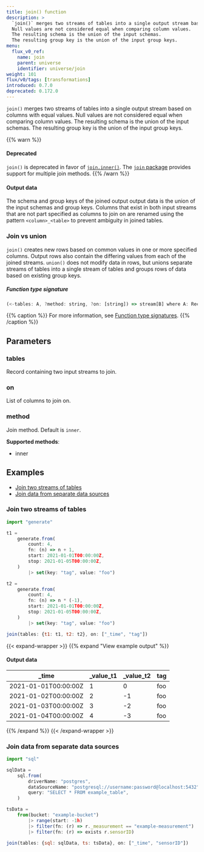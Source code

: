 ```yaml
---
title: join() function
description: >
  `join()` merges two streams of tables into a single output stream based on columns with equal values.
  Null values are not considered equal when comparing column values.
  The resulting schema is the union of the input schemas.
  The resulting group key is the union of the input group keys.
menu:
  flux_v0_ref:
    name: join
    parent: universe
    identifier: universe/join
weight: 101
flux/v0/tags: [transformations]
introduced: 0.7.0
deprecated: 0.172.0
---
```


<!------------------------------------------------------------------------------

IMPORTANT: This page was generated from comments in the Flux source code. Any
edits made directly to this page will be overwritten the next time the
documentation is generated. 

To make updates to this documentation, update the function comments above the
function definition in the Flux source code:

https://github.com/influxdata/flux/blob/master/stdlib/universe/universe.flux#L1184-L1184

Contributing to Flux: https://github.com/influxdata/flux#contributing
Fluxdoc syntax: https://github.com/influxdata/flux/blob/master/docs/fluxdoc.md

------------------------------------------------------------------------------->

`join()` merges two streams of tables into a single output stream based on columns with equal values.
Null values are not considered equal when comparing column values.
The resulting schema is the union of the input schemas.
The resulting group key is the union of the input group keys.

{{% warn %}}
#### Deprecated
`join()` is deprecated in favor of [`join.inner()`](/flux/v0/stdlib/join/inner/).
The [`join` package](/flux/v0/stdlib/join/) provides support
for multiple join methods.
{{% /warn %}}

#### Output data
The schema and group keys of the joined output output data is the union of
the input schemas and group keys.
Columns that exist in both input streams that are not part specified as
columns to join on are renamed using the pattern `<column>_<table>` to
prevent ambiguity in joined tables.

### Join vs union
`join()` creates new rows based on common values in one or more specified columns.
Output rows also contain the differing values from each of the joined streams.
`union()` does not modify data in rows, but unions separate streams of tables
into a single stream of tables and groups rows of data based on existing group keys.

##### Function type signature

```js
(<-tables: A, ?method: string, ?on: [string]) => stream[B] where A: Record, B: Record
```

{{% caption %}}
For more information, see [Function type signatures](/flux/v0/function-type-signatures/).
{{% /caption %}}

## Parameters

### tables

Record containing two input streams to join.



### on

List of columns to join on.



### method

Join method. Default is `inner`.

**Supported methods**:
- inner


## Examples

- [Join two streams of tables](#join-two-streams-of-tables)
- [Join data from separate data sources](#join-data-from-separate-data-sources)

### Join two streams of tables

```js
import "generate"

t1 =
    generate.from(
        count: 4,
        fn: (n) => n + 1,
        start: 2021-01-01T00:00:00Z,
        stop: 2021-01-05T00:00:00Z,
    )
        |> set(key: "tag", value: "foo")

t2 =
    generate.from(
        count: 4,
        fn: (n) => n * (-1),
        start: 2021-01-01T00:00:00Z,
        stop: 2021-01-05T00:00:00Z,
    )
        |> set(key: "tag", value: "foo")

join(tables: {t1: t1, t2: t2}, on: ["_time", "tag"])

```

{{< expand-wrapper >}}
{{% expand "View example output" %}}

#### Output data

| _time                | _value_t1  | _value_t2  | tag  |
| -------------------- | ---------- | ---------- | ---- |
| 2021-01-01T00:00:00Z | 1          | 0          | foo  |
| 2021-01-02T00:00:00Z | 2          | -1         | foo  |
| 2021-01-03T00:00:00Z | 3          | -2         | foo  |
| 2021-01-04T00:00:00Z | 4          | -3         | foo  |

{{% /expand %}}
{{< /expand-wrapper >}}

### Join data from separate data sources

```js
import "sql"

sqlData =
    sql.from(
        driverName: "postgres",
        dataSourceName: "postgresql://username:password@localhost:5432",
        query: "SELECT * FROM example_table",
    )

tsData =
    from(bucket: "example-bucket")
        |> range(start: -1h)
        |> filter(fn: (r) => r._measurement == "example-measurement")
        |> filter(fn: (r) => exists r.sensorID)

join(tables: {sql: sqlData, ts: tsData}, on: ["_time", "sensorID"])

```


